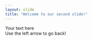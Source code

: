 ```yaml
---
layout: slide
title: "Welcome to our second slide!"
---
```

Your text here      
Use the left arrow to go back!
